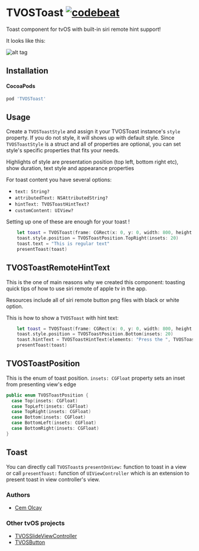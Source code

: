 TVOSToast [![codebeat](https://codebeat.co/badges/36759a04-90ff-4a08-b878-9af49a399e2f)](https://codebeat.co/projects/github-com-movielala-tvostoast)
===

Toast component for tvOS with built-in siri remote hint support!

It looks like this:  
  
![alt tag](https://raw.githubusercontent.com/cemolcay/TVOSToast/master/toast.png)

Installation
----

#### CocoaPods

``` ruby
pod 'TVOSToast'
```

Usage
----

Create a `TVOSToastStyle` and assign it your TVOSToast instance's `style` property.
If you do not style, it will shows up with default style.
Since `TVOSToastStyle` is a struct and all of properties are optional, you can set style's specific properties that fits your needs.

Highlights of style are presentation position (top left, bottom right etc), show duration, text style and appearance properties

For toast content you have several options:

* `text: String?`
* `attributedText: NSAttributedString?` 
* `hintText: TVOSToastHintText?`
* `customContent: UIView?`

Setting up one of these are enough for your toast !

``` swift
    let toast = TVOSToast(frame: CGRect(x: 0, y: 0, width: 800, height: 140))
    toast.style.position = TVOSToastPosition.TopRight(insets: 20)
    toast.text = "This is regular text"
    presentToast(toast)
```

TVOSToastRemoteHintText
----

This is the one of main reasons why we created this component: toasting quick tips of how to use siri remote of apple tv in the app.

Resources include all of siri remote button png files with black or white option.

This is how to show a `TVOSToast` with hint text:

``` swift
    let toast = TVOSToast(frame: CGRect(x: 0, y: 0, width: 800, height: 140))
    toast.style.position = TVOSToastPosition.Bottom(insets: 20)
    toast.hintText = TVOSToastHintText(elements: "Press the ", TVOSToastRemoteButtonType.MenuWhite, " button to exit app")
    presentToast(toast)
```

TVOSToastPosition
----

This is the enum of toast position.
`insets: CGFloat` property sets an inset from presenting view's edge

``` swift
public enum TVOSToastPosition {
  case Top(insets: CGFloat)
  case TopLeft(insets: CGFloat)
  case TopRight(insets: CGFloat)
  case Bottom(insets: CGFloat)
  case BottomLeft(insets: CGFloat)
  case BottomRight(insets: CGFloat)
}
```

Toast
----

You can directly call `TVOSToast`s `presentOnView:` function to toast in a view or call `presentToast:` function of `UIViewController` which is an extension to present toast in view controller's view.


### Authors
* [Cem Olcay](https://github.com/cemolcay)

### Other tvOS projects
* [TVOSSlideViewController](https://github.com/movielala/TVOSSlideViewController)
* [TVOSButton](https://github.com/movielala/TVOSButton)
